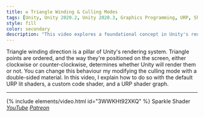 ```yaml
---
title: ♻️ Triangle Winding & Culling Modes
tags: [Unity, Unity 2020.2, Unity 2020.3, Graphics Programming, URP, Shader Graph, Shader, Video]
style: fill
color: secondary 
description: "This video explores a foundational concept in Unity's renderer: triangle winding, as well as culling modes and double sided materials."
---
```


Triangle winding direction is a pillar of Unity's rendering system. Triangle points are ordered, and the way they're positioned on the screen, either clockwise or counter-clockwise, determines whether Unity will render them or not. You can change this behaviour my modifying the culling mode with a double-sided material. In this video, I explain how to do so with the default URP lit shaders, a custom code shader, and a URP shader graph.

***

{% include elements/video.html id="3WWKHt92XKQ" %}
Sparkle Shader *[YouTube](https://youtu.be/3WWKHt92XKQ) [Patreon](https://www.patreon.com/posts/files-triangle-48330217)* 